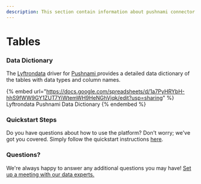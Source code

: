 ```yaml
---
description: This section contain information about pushnami connector tables information
---
```


# Tables

### Data Dictionary

The [Lyftrondata](https://www.lyftrondata.com/) driver for [Pushnami](https://www.lyftrondata.com/integration/pushnami/)[ ](https://www.lyftrondata.com/integration/pushnami/)provides a detailed data dictionary of the tables with data types and column names.

{% embed url="https://docs.google.com/spreadsheets/d/1a7PyHRYbH-hhS9fWW9GY1ZUT7YiWtemWH9HeNGhVjqk/edit?usp=sharing" %}
Lyftrondata Pushnami Data Dictionary
{% endembed %}

### Quickstart Steps

Do you have questions about how to use the platform? Don't worry; we've got you covered. Simply follow the quickstart instructions [here](../../../../quickstart-steps.md).

### Questions? <a href="#questions" id="questions"></a>

We're always happy to answer any additional questions you may have! [Set up a meeting with our data experts.](https://www.lyftrondata.com/book-a-meeting/)

